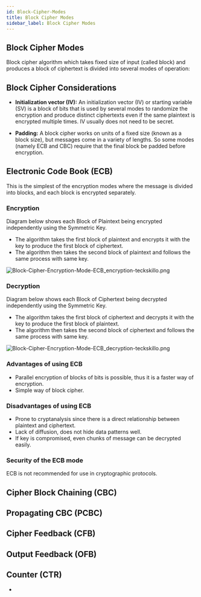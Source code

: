 ```yaml
---
id: Block-Cipher-Modes
title: Block Cipher Modes
sidebar_label: Block Cipher Modes
---
```


## Block Cipher Modes

Block cipher algorithm which takes fixed size of input (called block) and produces a block of ciphertext is divided into several modes of operation:

## Block Cipher Considerations

- **Initialization vector (IV):** An initialization vector (IV) or starting variable (SV) is a block of bits that is used by several modes to randomize the encryption and produce distinct ciphertexts even if the same plaintext is encrypted multiple times. IV usually does not need to be secret.

- **Padding:** A block cipher works on units of a fixed size (known as a block size), but messages come in a variety of lengths. So some modes (namely ECB and CBC) require that the final block be padded before encryption.

## Electronic Code Book (ECB) 

This is the simplest of the encryption modes where the message is divided into blocks, and each block is encrypted separately.

### Encryption

Diagram below shows each Block of Plaintext being encrypted independently using the Symmetric Key.

- The algorithm takes the first block of plaintext and encrypts it with the key to produce the first block of ciphertext.
- The algorithm then takes the second block of plaintext and follows the same process with same key.

![Block-Cipher-Encryption-Mode-ECB_encryption-teckskillo.png](assets/Block-Cipher-Encryption-Mode-ECB_encryption-teckskillo.png)

### Decryption

Diagram below shows each Block of Ciphertext being decrypted independently using the Symmetric Key.

- The algorithm takes the first block of ciphertext and decrypts it with the key to produce the first block of plaintext.
- The algorithm then takes the second block of ciphertext and follows the same process with same key.

![Block-Cipher-Encryption-Mode-ECB_decryption-teckskillo.png](assets/Block-Cipher-Encryption-Mode-ECB_decryption-teckskillo.png)

### Advantages of using ECB

- Parallel encryption of blocks of bits is possible, thus it is a faster way of encryption.
- Simple way of block cipher.

### Disadvantages of using ECB

- Prone to cryptanalysis since there is a direct relationship between plaintext and ciphertext.
- Lack of diffusion, does not hide data patterns well.
- If key is compromised, even chunks of message can be decrypted easily.

### Security of the ECB mode

ECB is not recommended for use in cryptographic protocols.


## Cipher Block Chaining (CBC)	




## Propagating CBC (PCBC)



## Cipher Feedback (CFB)

## Output Feedback (OFB)

## Counter (CTR)

- 
